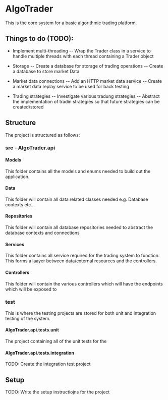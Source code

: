 # AlgoTrader

This is the core system for a basic algorithmic trading platform.

## Things to do (TODO):
- Implement multi-threading 
-- Wrap the Trader class in a service to handle multiple threads with each thread containing a Trader object

- Storage
-- Create a database for storage of trading operations
-- Create a database to store market Data

- Market data connections
-- Add an HTTP market data service
-- Create a market data replay service to be used for back testing

- Trading strategies
-- Investigate various tradung strategies
-- Abstract the implementation of tradin strategies so that future strategies can be created/stored

## Structure

The project is structured as follows:

### src - AlgoTrader.api

#### Models
This folder contains all the models and enums needed to build out the application.

#### Data
This folder will contain all data related classes needed e.g. Database contexts etc...

#### Repositories
This folder will contain all database repositories needed to abstract the database contexts and connections

#### Services
This folder contains all service required for the trading system to function. This forms a laayer between data/external resources and the controllers.

#### Controllers
This folder will contain the various controllers which will have the endpoints which will be exposed to 

### test

This is where the testing projects are stored for both unit and integration testing of the system.

#### AlgoTrader.api.tests.unit

The project containing all of the unit tests for the 

#### AlgoTrader.api.tests.integration

TODO: Create the integration test project



## Setup

TODO: Write the setup instructiojns for the project